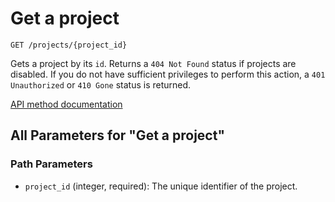 # Get a project

`GET /projects/{project_id}`

Gets a project by its `id`. Returns a `404 Not Found` status if projects are disabled. If you do not have sufficient privileges to perform this action, a `401 Unauthorized` or `410 Gone` status is returned.

[API method documentation](https://docs.github.com/rest/projects/projects#get-a-project)

## All Parameters for "Get a project"

### Path Parameters

- `project_id` (integer, required): The unique identifier of the project.
